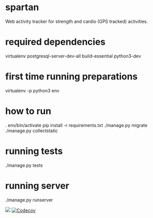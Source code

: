 # spartan
Web activity tracker for strength and cardio (GPS tracked) activities.

# required dependencies
  virtualenv
  postgresql-server-dev-all
  build-essential
  python3-dev

# first time running preparations
  virtualenv -p python3 env

# how to run
  . env/bin/activate
  pip install -r requirements.txt
  ./manage.py migrate
  ./manage.py collectstatic

# running tests
  ./manage.py tests

# running server
  ./manage.py runserver


<a href="https://travis-ci.org/podusowski/spartan"><img src="https://travis-ci.org/podusowski/spartan.svg?branch=master" /></a>
<a href="https://codecov.io/gh/podusowski/spartan"><img src="https://codecov.io/gh/podusowski/spartan/branch/master/graph/badge.svg" alt="Codecov" /></a>
